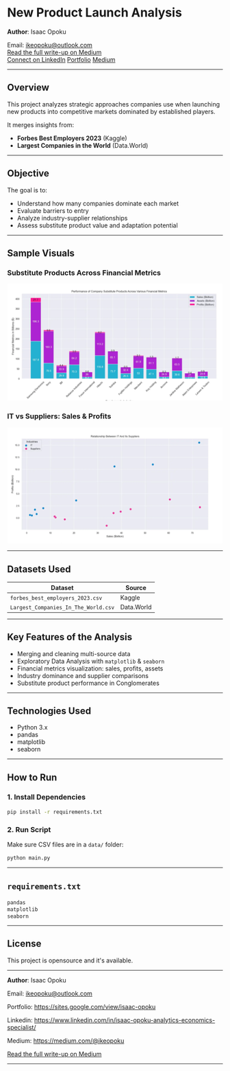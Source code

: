 # New Product Launch Analysis

**Author**: Isaac Opoku

Email: ikeopoku@outlook.com  
[Read the full write-up on Medium](https://medium.com/@ikeopoku/understanding-the-market-new-product-launch-5d9990306be8)  
[Connect on LinkedIn](https://www.linkedin.com/in/isaac-opoku-analytics-economics-specialist/)
[Portfolio](https://sites.google.com/view/isaac-opoku)
[Medium](https://medium.com/@ikeopoku)


---

## Overview

This project analyzes strategic approaches companies use when launching new products into competitive markets dominated by established players.

It merges insights from:
- **Forbes Best Employers 2023** (Kaggle)
- **Largest Companies in the World** (Data.World)

---

## Objective

The goal is to:
- Understand how many companies dominate each market
- Evaluate barriers to entry
- Analyze industry-supplier relationships
- Assess substitute product value and adaptation potential

---

## Sample Visuals

### Substitute Products Across Financial Metrics
![Bar Chart](images/bar.png)

### IT vs Suppliers: Sales & Profits
![Scatter Plot](images/scatter.png)

---

## Datasets Used

| Dataset | Source |
|--------|--------|
| `forbes_best_employers_2023.csv` | Kaggle |
| `Largest_Companies_In_The_World.csv` | Data.World |

---

## Key Features of the Analysis

- Merging and cleaning multi-source data
- Exploratory Data Analysis with `matplotlib` & `seaborn`
- Financial metrics visualization: sales, profits, assets
- Industry dominance and supplier comparisons
- Substitute product performance in Conglomerates

---

## Technologies Used

- Python 3.x
- pandas
- matplotlib
- seaborn

---

## How to Run

### 1. Install Dependencies
```bash
pip install -r requirements.txt
```

### 2. Run Script
Make sure CSV files are in a `data/` folder:
```bash
python main.py
```

---

## `requirements.txt`

```text
pandas
matplotlib
seaborn
```

---

## License

This project is opensource and it's available.

---

**Author**: Isaac Opoku

Email: ikeopoku@outlook.com

Portfolio: https://sites.google.com/view/isaac-opoku

Linkedin: https://www.linkedin.com/in/isaac-opoku-analytics-economics-specialist/

Medium: https://medium.com/@ikeopoku

  
[Read the full write-up on Medium](https://medium.com/@ikeopoku/understanding-the-market-new-product-launch-5d9990306be8)  


---

